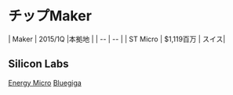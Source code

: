 # チップMaker


| Maker | 2015/1Q |本拠地 |
| -- | -- |
| ST Micro |  $1,119百万 | スイス|


## Silicon Labs

[Energy Micro](http://www.silabs.com/Pages/default.aspx)
[Bluegiga](http://www.bluegiga.com/)


